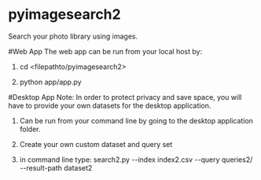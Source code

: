 # pyimagesearch2
Search your photo library using images.

#Web App
The web app can be run from your local host by:

1. cd <filepathto/pyimagesearch2>

2. python app/app.py

#Desktop App
Note: In order to protect privacy and save space, you will have to provide your own datasets for the desktop application.

1. Can be run from your command line by going to the desktop application folder.

2. Create your own custom dataset and query set

3. in command line type: search2.py --index index2.csv --query queries2/<your-query-filename> --result-path dataset2

